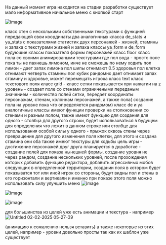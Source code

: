 На данный момент игра находится на стадии разработки
существует мало информативное начальное меню с кнопкой старт

![image](https://github.com/user-attachments/assets/c4522302-3e46-4f0d-afc1-9a0573c16ad9)

класс стен с несколькими собственными текстурами с функцией передающей свои координаты
два аналогичных класса de_stats и ya_stats с показателями статистик двух персонажей - жизней, стамины и запаха с текстурами жизней и запаха
классы ya_form  и de_form будующие классы показателя формы персонажей
класс floor класс пола со своими анимироваными текстурами где пол вода - просто поле пока ты не пахнешь лимоном, инче не сможешь по нему ходить
пол лимон - дает запах лимона
пол шипы отнимают 0.5 здоровья
пол клетка отнимают четверть стамины
пол кубик рандомно дает отнимает запах стамину и здоровье, может перемещать игрока
класс text класс текстового поля
класс grid  - класс сетки показывается при нажатии на z 
уровень - создает поле со стенами ограничеными переданым значением - количество полей сетки, передает координаты персонажам, стенам, колоннам персонажей, а также пола( создание пола на уровне пока что определяется рандомом)
класс de  и ya аналогичные классы имеют функции проверки на столкновении со стенами и разным полом, также имеют функцию для создания для одного - столбца для другого строки, будет использоваться в будущем для определения что лежит в данном строке или столбце для использования особой силы у одного - прыжок сквозь стены через превращение для другого изменения поля клетки, для этого и создана стамина
они оба также имеют текстуры для ходьбы
цель игры - достижение персонажей друг друга
планируется в доработке - создание полей для показа нынешней формы, создание уровня не через рандом, создание нескольких уровней, после прохождения которых добавить функцию редактора,
добавить агрессивных мобов следующих в определенной территории, создании поля в котором будет показыватся тот или иной игрок со стороны, будут видны пол и стены в его горизонтали и вертикали и именно при показе этого поля можно использовать силу
улучшить меню 
![image](https://github.com/user-attachments/assets/04472855-5bb8-4e19-bc77-45eb43e0ad76)

![image](https://github.com/user-attachments/assets/02f59199-b905-48fb-8e1e-1f82f54ce43d)


![image](https://github.com/user-attachments/assets/53e38f8a-d396-4fe2-9912-4932a01ace86)

для большинства из целей уже есть анимации и текстура - например
![Untitled 02-02-2025 05-27-39](https://github.com/user-attachments/assets/ccd25744-268d-4057-b0bd-dab211d6d851)

(анимацию к сожалению нельзя вставить)
а также некоторые из этих целей, например - уровни довольно просты так как их шаблон уже существует

